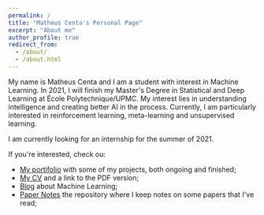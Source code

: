 ```yaml
---
permalink: /
title: "Matheus Centa's Personal Page"
excerpt: "About me"
author_profile: true
redirect_from: 
  - /about/
  - /about.html
---
```


My name is Matheus Centa and I am a student with interest in Machine Learning. In 2021, I will finish my Master's Degree in Statistical and Deep Learning at École Polytechnique/UPMC. My interest lies in understanding intelligence and creating better AI in the process. Currently, I am particularly interested in reinforcement learning, meta-learning and unsupervised learning.

I am currently looking for an internship for the summer of 2021.

If you're interested, check ou:

* [My portifolio](https://mmcenta.github.io/portifolio) with some of my projects, both ongoing and finished;
* [My CV](https://mmcenta.github.io/cv) and a link to the PDF version;
* [Blog](https://mmcenta.github.io/year-archive/) about Machine Learning;
* [Paper Notes](https://github.com/mmcenta/paper-notes) the repository where I keep notes on some papers that I've read;
